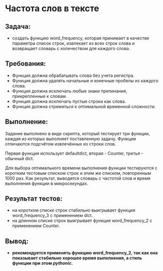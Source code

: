 Частота слов в тексте
=============================================

Задача:
-------

- создать функцию word_frequency, которая принимает в качестве параметра список строк, 
извлекает из всех строк слова и возвращает словарь с количеством для каждого слова.

Требования:
-----------
- Функция должна обрабатывать слова без учета регистра. 
- Функция должна удалять начальные и конечные пробелы из каждого слова.
- Функция должна исключать любые знаки препинания, прикрепленные к словам. 
- Функция должна исключать пустые строки как слова.
- Функция должна стремиться к оптимальной временной сложности.

Выполнение:
-----------
Задание выполнено в виде скрипта, который тестирует три функции, 
каждая из которых выполняет поставленную задачу.
Функции отличаются подсчётом извлечённых из строки слов.

Первая функция использует defaultdict, вторая - Counter, третья - обычный dict.

Для выбора оптимального времени выполнения функции тестируются с коротким тестовым списком строк 
и этим же списком, повторенным 1000 раз.
Как результат, выводятся словарь с частотой слов и время выполнения функции в микросекундах.

Результат тестов:
-----------------
- на коротком списке строк стабильно выигрывает функция word_frequency_3 с применением dict.
- на длинном списке строк выигрывает функция word_frequency_2 с применением Counter.

Вывод:
-----------------
- **рекомендуется применять функцию word_frequency_2, 
так как она показывает стабильно хорошее время выполнения, 
а стиль функции при этом *pythonic*.**